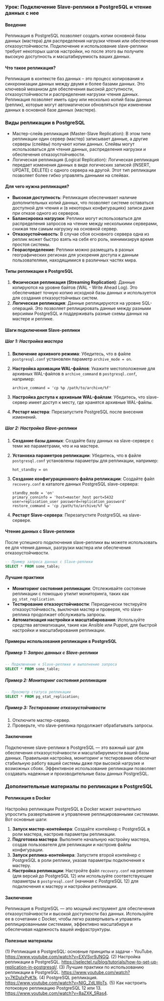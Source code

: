 ### Урок: Подключение Slave-реплики в PostgreSQL и чтение данных с нее

#### Введение
Репликация в PostgreSQL позволяет создать копии основной базы данных (мастера) для распределения нагрузки чтения или обеспечения отказоустойчивости. Подключение и использование slave-реплики требует некоторых шагов настройки, но после этого вы получите высокую доступность и масштабируемость ваших данных.

#### Что такое репликация?

Репликация в контексте баз данных – это процесс копирования и синхронизации данных между двумя и более базами данных. 
Это ключевой механизм для обеспечения высокой доступности, отказоустойчивости и распределения нагрузки чтения данных.
Репликация позволяет иметь одну или несколько копий базы данных (реплик), которые могут автоматически обновляться при изменении данных в основной базе данных (мастере).

### Виды репликации в PostgreSQL
- Мастер-слейв репликация (Master-Slave Replication):
В этом типе репликации один сервер (мастер) записывает данные, а другие серверы (слейвы) получают копии данных.
Слейвы могут использоваться для чтения данных, распределения нагрузки и обеспечения отказоустойчивости.
- Логическая репликация (Logical Replication):
Логическая репликация передает изменения данных в виде логических записей (INSERT, UPDATE, DELETE) с одного сервера на другой.
Этот тип репликации позволяет более гибко управлять данными на слейвах.

#### Для чего нужна репликация?

- **Высокая доступность**: Репликация обеспечивает наличие дополнительных копий данных, что позволяет системе оставаться доступной для чтения и (в некоторых конфигурациях) записи даже при отказе одного из серверов.
- **Балансировка нагрузки**: Реплики могут использоваться для распределения запросов на чтение между несколькими серверами, снижая тем самым нагрузку на основной сервер.
- **Отказоустойчивость**: В случае сбоя основного сервера одна из реплик может быстро взять на себя его роль, минимизируя время простоя системы.
- **Геораспределение**: Реплики можно размещать в разных географических регионах для ускорения доступа к данным пользователями, находящимися в различных частях мира.

#### Типы репликации в PostgreSQL

1. **Физическая репликация (Streaming Replication)**: Данные копируются на уровне байтов (WAL - Write Ahead Log). Это обеспечивает точную копию исходной базы данных и используется для создания отказоустойчивых систем.
2. **Логическая репликация**: Данные реплицируются на уровне SQL-операций. Это позволяет реплицировать данные между разными версиями PostgreSQL и поддерживать разные схемы данных на мастере и реплике.

#### Шаги подключения Slave-реплики

##### Шаг 1: Настройка мастера

1. **Включение архивного режима**: Убедитесь, что в файле `postgresql.conf` установлен параметр `archive_mode = on`.

2. **Настройка архивации WAL-файлов**: Укажите местоположение для архивных WAL-файлов в `archive_command` в `postgresql.conf`, например:
   ```
   archive_command = 'cp %p /path/to/archive/%f'
   ```

3. **Настройка доступа к архивным WAL-файлам**: Убедитесь, что slave-сервер имеет доступ к месту, где хранятся архивные WAL-файлы.

4. **Рестарт мастера**: Перезапустите PostgreSQL после внесения изменений.

##### Шаг 2: Настройка Slave-реплики

1. **Создание базы данных**: Создайте базу данных на slave-сервере с теми же параметрами, что и на мастере.

2. **Установка параметров репликации**: Убедитесь, что в файле `postgresql.conf` установлены параметры для репликации, например:
   ```
   hot_standby = on
   ```

3. **Создание конфигурационного файла репликации**: Создайте файл `recovery.conf` в каталоге данных PostgreSQL slave-сервера:
   ```
   standby_mode = 'on'
   primary_conninfo = 'host=master_host port=5432 user=replication_user password=replication_password'
   restore_command = 'cp /path/to/archive/%f %p'
   ```

4. **Рестарт Slave-сервера**: Перезапустите PostgreSQL на slave-сервере.

#### Чтение данных с Slave-реплики

После успешного подключения slave-реплики вы можете использовать ее для чтения данных, разгрузки мастера или обеспечения отказоустойчивости.

```sql
-- Пример запроса данных с Slave-реплики
SELECT * FROM some_table;
```

#### Лучшие практики

- **Мониторинг состояния репликации**: Отслеживайте состояние репликации с помощью утилит мониторинга, таких как `pg_stat_replication`.
- **Тестирование отказоустойчивости**: Периодически тестируйте отказоустойчивость, выключая мастер и проверяя, что slave-реплика продолжает обслуживать запросы.
- **Автоматизация настройки и масштабирования**: Используйте средства автоматизации, такие как Ansible или Puppet, для быстрой настройки и масштабирования репликации.

#### Примеры использования репликации в PostgreSQL



##### Пример 1: Запрос данных с Slave-реплики

```sql
-- Подключение к Slave-реплике и выполнение запроса
SELECT * FROM some_table;
```

##### Пример 2: Мониторинг состояния репликации

```sql
-- Просмотр статуса репликации
SELECT * FROM pg_stat_replication;
```

##### Пример 3: Тестирование отказоустойчивости

1. Отключите мастер-сервер.
2. Проверьте, что slave-реплика продолжает обрабатывать запросы.

#### Заключение

Подключение slave-реплики в PostgreSQL — это важный шаг для обеспечения отказоустойчивости и масштабируемости вашей базы данных. Правильная настройка, мониторинг и тестирование обеспечат стабильную работу вашей системы даже при высокой нагрузке и возможных сбоях. Эффективное использование репликации позволяет создавать надежные и производительные базы данных PostgreSQL.

### Дополнительные материалы по репликации в PostgreSQL

#### Репликация в Docker

Настройка репликации PostgreSQL в Docker может значительно упростить развертывание и управление реплицированными системами. Вот основные шаги:

1. **Запуск мастер-контейнера**: Создайте контейнер с PostgreSQL в роли мастера, настроив параметры репликации.
2. **Подготовка мастера**: Выполните начальную настройку мастера, создав пользователя для репликации и настроив файлы конфигурации.
3. **Запуск реплика-контейнера**: Запустите второй контейнер с PostgreSQL в роли реплики, указав параметры подключения к мастеру.
4. **Настройка репликации**: Настройте файл `recovery.conf` на реплике (для версий до PostgreSQL 12) или используйте соответствующие параметры в `postgresql.conf` (начиная с PostgreSQL 12) для подключения к мастеру и настройки репликации.

#### Заключение

Репликация в PostgreSQL — это мощный инструмент для обеспечения отказоустойчивости и высокой доступности баз данных. 
Используйте ее в сочетании с Docker, чтобы легко развертывать и управлять реплицированными системами, эффективно масштабируя и обеспечивая надежность вашей инфраструктуры.

#### Полезные материалы
(1) Репликация в PostgreSQL: основные принципы и задачи - YouTube. https://www.youtube.com/watch?v=EXVSyr9JNGQ.
(2) Настройка репликации в PostgreSQL. https://selectel.ru/blog/tutorials/how-to-set-up-replication-in-postgresql/.
(3) Лучшие практики по использованию репликации в PostgreSQL. https://www.youtube.com/watch?v=7KDuIxPvK1k.
(4) PostgreSQL репликация. https://www.youtube.com/watch?v=NIG_ZdLWoTs.
(5) Как настроить потоковую репликацию PostgreSQL 12 или 13. https://www.youtube.com/watch?v=8aZXK_5Ras4.

